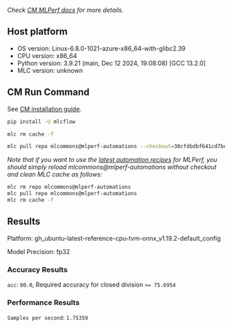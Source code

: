 *Check [CM MLPerf docs](https://docs.mlcommons.org/inference) for more details.*

## Host platform

* OS version: Linux-6.8.0-1021-azure-x86_64-with-glibc2.39
* CPU version: x86_64
* Python version: 3.9.21 (main, Dec 12 2024, 19:08:08) 
[GCC 13.2.0]
* MLC version: unknown

## CM Run Command

See [CM installation guide](https://docs.mlcommons.org/inference/install/).

```bash
pip install -U mlcflow

mlc rm cache -f

mlc pull repo mlcommons@mlperf-automations --checkout=30cfdbdbf641cd7be27ce42845be59c5ab27312f


```
*Note that if you want to use the [latest automation recipes](https://docs.mlcommons.org/inference) for MLPerf,
 you should simply reload mlcommons@mlperf-automations without checkout and clean MLC cache as follows:*

```bash
mlc rm repo mlcommons@mlperf-automations
mlc pull repo mlcommons@mlperf-automations
mlc rm cache -f

```

## Results

Platform: gh_ubuntu-latest-reference-cpu-tvm-onnx_v1.19.2-default_config

Model Precision: fp32

### Accuracy Results 
`acc`: `80.0`, Required accuracy for closed division `>= 75.6954`

### Performance Results 
`Samples per second`: `1.75359`
